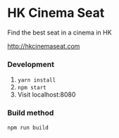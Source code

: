 # HK Cinema Seat
Find the best seat in a cinema in HK

http://hkcinemaseat.com

### Development
1. `yarn install`
2. `npm start`
3. Visit localhost:8080

### Build method
`npm run build`